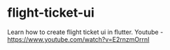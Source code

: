 # flight-ticket-ui
Learn how to create flight ticket ui in flutter.
Youtube - https://www.youtube.com/watch?v=E2rnzmOrrnI
